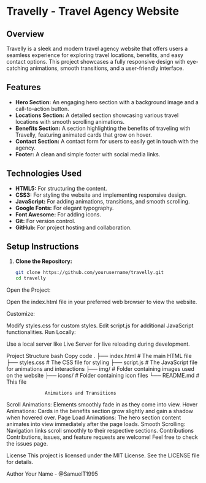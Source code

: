 # Travelly - Travel Agency Website

## Overview

Travelly is a sleek and modern travel agency website that offers users a seamless experience for exploring travel locations, benefits, and easy contact options. This project showcases a fully responsive design with eye-catching animations, smooth transitions, and a user-friendly interface.

## Features

- **Hero Section:** An engaging hero section with a background image and a call-to-action button.
- **Locations Section:** A detailed section showcasing various travel locations with smooth scrolling animations.
- **Benefits Section:** A section highlighting the benefits of traveling with Travelly, featuring animated cards that grow on hover.
- **Contact Section:** A contact form for users to easily get in touch with the agency.
- **Footer:** A clean and simple footer with social media links.

## Technologies Used

- **HTML5:** For structuring the content.
- **CSS3:** For styling the website and implementing responsive design.
- **JavaScript:** For adding animations, transitions, and smooth scrolling.
- **Google Fonts:** For elegant typography.
- **Font Awesome:** For adding icons.
- **Git:** For version control.
- **GitHub:** For project hosting and collaboration.

## Setup Instructions

1. **Clone the Repository:**

   ```bash
   git clone https://github.com/yourusername/travelly.git
   cd travelly
Open the Project:

Open the index.html file in your preferred web browser to view the website.

Customize:

Modify styles.css for custom styles.
Edit script.js for additional JavaScript functionalities.
Run Locally:

Use a local server like Live Server for live reloading during development.

Project Structure
bash
Copy code
.
├── index.html       # The main HTML file
├── styles.css       # The CSS file for styling
├── script.js        # The JavaScript file for animations and interactions
├── img/             # Folder containing images used on the website
├── icons/           # Folder containing icon files
└── README.md        # This file

                  Animations and Transitions

Scroll Animations: Elements smoothly fade in as they come into view.
Hover Animations: Cards in the benefits section grow slightly and gain a shadow when hovered over.
Page Load Animations: The hero section content animates into view immediately after the page loads.
Smooth Scrolling: Navigation links scroll smoothly to their respective sections.
Contributions
Contributions, issues, and feature requests are welcome! Feel free to check the issues page.

License
This project is licensed under the MIT License. See the LICENSE file for details.

Author
Your Name - @SamuelT1995
